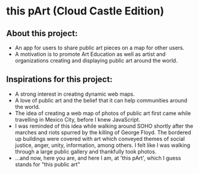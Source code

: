 # this pArt (Cloud Castle Edition)

## About this project:
- An app for users to share public art pieces on a map for other users.
- A motivation is to promote Art Education as well as artist and organizations creating and displaying public art around the world.

## Inspirations for this project:
- A strong interest in creating dynamic web maps.
- A love of public art and the belief that it can help communities around the world.
- The idea of creating a web map of photos of public art first came while travelling in Mexico City, before I knew JavaScript.
- I was reminded of this idea while walking around SOHO shortly after the marches and riots spurred by the killing of George Floyd. The bordered up buildings were covered with art which conveyed themes of social justice, anger, unity, information, among others. I felt like I was walking through a large public gallery and thankfully took photos.
- ...and now, here you are, and here I am, at 'this pArt', which I guess stands for "this public art"
